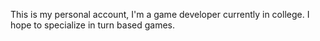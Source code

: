 This is my personal account, I'm a game developer currently in college. I hope to specialize in turn based games.
